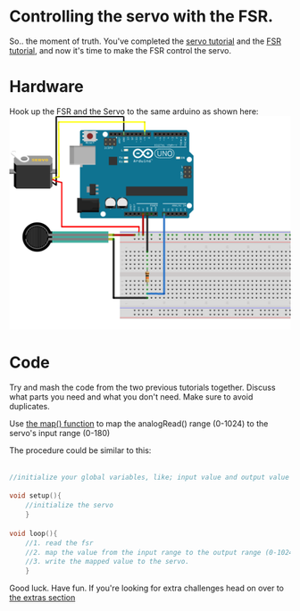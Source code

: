 # Controlling the servo with the FSR.

So.. the moment of truth. You've completed the [servo tutorial](https://www.arduino.cc/en/Tutorial/Sweep) and the [FSR tutorial](), and now it's time to make the FSR control the servo.

# Hardware
Hook up the FSR and the Servo to the same arduino as shown here:
![Servo and FSR together](servo+fsr.png)

# Code
Try and mash the code from the two previous tutorials together. Discuss what parts you need and what you don't need. Make sure to avoid duplicates.

Use [the map() function](https://www.arduino.cc/reference/en/language/functions/math/map/) to map the analogRead() range (0-1024) to the servo's input range (0-180)

The procedure could be similar to this:

```c++

//initialize your global variables, like; input value and output value

void setup(){
	//initialize the servo
	}

void loop(){
	//1. read the fsr  
	//2. map the value from the input range to the output range (0-1024 -> 0-180)
	//3. write the mapped value to the servo. 
	}

```

Good luck. Have fun.
If you're looking for extra challenges head on over to [the extras section](../extras)